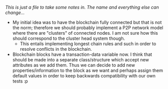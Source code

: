 *This is just a file to take some notes in. The name and everything else can change...*

- My initial idea was to have the blockchain fully connected but that is not the norm; therefore we should probably implement a P2P network model where there are "clusters" of connected nodes. I am not sure how this should correspond to the cluster head system though.
    - This entails implementing longest chain rules and such in order to resolve conflicts in the blockchain.
- Blockchain blocks have a transaction-data variable now. I think that should be made into a separate class/structure which accept new attributes as we add them. Thus we can decide to add new properties/information to the block as we want and perhaps assign them default values in order to keep backwards compatibility with our own tests :p
